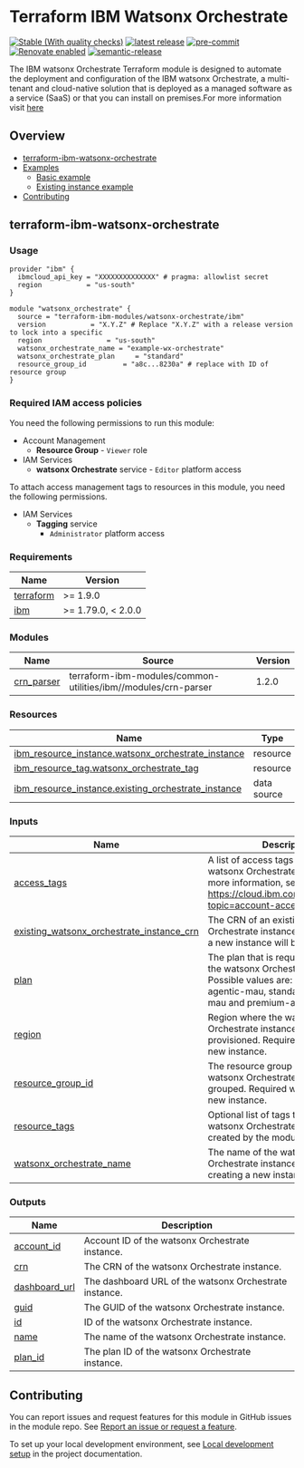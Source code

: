 # Terraform IBM Watsonx Orchestrate

<!--
Update status and "latest release" badges:
  1. For the status options, see https://terraform-ibm-modules.github.io/documentation/#/badge-status
  2. Update the "latest release" badge to point to the correct module's repo. Replace "terraform-ibm-module-template" in two places.
-->
[![Stable (With quality checks)](https://img.shields.io/badge/Status-Stable%20(With%20quality%20checks)-green)](https://terraform-ibm-modules.github.io/documentation/#/badge-status)
[![latest release](https://img.shields.io/github/v/release/terraform-ibm-modules/terraform-ibm-watsonx-orchestrate?logo=GitHub&sort=semver)](https://github.com/terraform-ibm-modules/terraform-ibm-watsonx-orchestrate/releases/latest)
[![pre-commit](https://img.shields.io/badge/pre--commit-enabled-brightgreen?logo=pre-commit&logoColor=white)](https://github.com/pre-commit/pre-commit)
[![Renovate enabled](https://img.shields.io/badge/renovate-enabled-brightgreen.svg)](https://renovatebot.com/)
[![semantic-release](https://img.shields.io/badge/%20%20%F0%9F%93%A6%F0%9F%9A%80-semantic--release-e10079.svg)](https://github.com/semantic-release/semantic-release)

<!--
Add a description of modules in this repo.
Expand on the repo short description in the .github/settings.yml file.

For information, see "Module names and descriptions" at
https://terraform-ibm-modules.github.io/documentation/#/implementation-guidelines?id=module-names-and-descriptions
-->
The IBM watsonx Orchestrate Terraform module is designed to automate the deployment and configuration of the IBM watsonx Orchestrate, a multi-tenant and cloud-native solution that is deployed as a managed software as a service (SaaS) or that you can install on premises.For more information visit [here](https://www.ibm.com/docs/en/watsonx/watson-orchestrate/current)

<!-- The following content is automatically populated by the pre-commit hook -->
<!-- BEGIN OVERVIEW HOOK -->
## Overview
* [terraform-ibm-watsonx-orchestrate](#terraform-ibm-watsonx-orchestrate)
* [Examples](./examples)
    * [Basic example](./examples/basic)
    * [Existing instance example](./examples/existing-instance)
* [Contributing](#contributing)
<!-- END OVERVIEW HOOK -->


<!--
If this repo contains any reference architectures, uncomment the heading below and link to them.
(Usually in the `/reference-architectures` directory.)
See "Reference architecture" in the public documentation at
https://terraform-ibm-modules.github.io/documentation/#/implementation-guidelines?id=reference-architecture
-->
<!-- ## Reference architectures -->


<!-- Replace this heading with the name of the root level module (the repo name) -->
## terraform-ibm-watsonx-orchestrate

### Usage

<!--
Add an example of the use of the module in the following code block.

Use real values instead of "var.<var_name>" or other placeholder values
unless real values don't help users know what to change.
-->

```hcl
provider "ibm" {
  ibmcloud_api_key = "XXXXXXXXXXXXXX" # pragma: allowlist secret
  region           = "us-south"
}

module "watsonx_orchestrate" {
  source = "terraform-ibm-modules/watsonx-orchestrate/ibm"
  version           = "X.Y.Z" # Replace "X.Y.Z" with a release version to lock into a specific
  region                = "us-south"
  watsonx_orchestrate_name = "example-wx-orchestrate"
  watsonx_orchestrate_plan     = "standard"
  resource_group_id         = "a8c...8230a" # replace with ID of resource group
}
```

### Required IAM access policies

You need the following permissions to run this module:

* Account Management
  * **Resource Group**
        - `Viewer` role
* IAM Services
  * **watsonx Orchestrate** service
        - `Editor` platform access

To attach access management tags to resources in this module, you need the following permissions.

- IAM Services
    - **Tagging** service
        - `Administrator` platform access


<!-- PERMISSIONS REQUIRED TO RUN MODULE
If this module requires permissions, uncomment the following block and update
the sample permissions, following the format.
Replace the 'Sample IBM Cloud' service and roles with applicable values.
The required information can usually be found in the services official
IBM Cloud documentation.
To view all available service permissions, you can go in the
console at Manage > Access (IAM) > Access groups and click into an existing group
(or create a new one) and in the 'Access' tab click 'Assign access'.
-->

<!--
You need the following permissions to run this module:

- Service
    - **Resource group only**
        - `Viewer` access on the specific resource group
    - **Sample IBM Cloud** service
        - `Editor` platform access
        - `Manager` service access
-->

<!-- NO PERMISSIONS FOR MODULE
If no permissions are required for the module, uncomment the following
statement instead the previous block.
-->

<!-- No permissions are needed to run this module.-->

<!-- The following content is automatically populated by the pre-commit hook -->
<!-- BEGINNING OF PRE-COMMIT-TERRAFORM DOCS HOOK -->
### Requirements

| Name | Version |
|------|---------|
| <a name="requirement_terraform"></a> [terraform](#requirement\_terraform) | >= 1.9.0 |
| <a name="requirement_ibm"></a> [ibm](#requirement\_ibm) | >= 1.79.0, < 2.0.0 |

### Modules

| Name | Source | Version |
|------|--------|---------|
| <a name="module_crn_parser"></a> [crn\_parser](#module\_crn\_parser) | terraform-ibm-modules/common-utilities/ibm//modules/crn-parser | 1.2.0 |

### Resources

| Name | Type |
|------|------|
| [ibm_resource_instance.watsonx_orchestrate_instance](https://registry.terraform.io/providers/IBM-Cloud/ibm/latest/docs/resources/resource_instance) | resource |
| [ibm_resource_tag.watsonx_orchestrate_tag](https://registry.terraform.io/providers/IBM-Cloud/ibm/latest/docs/resources/resource_tag) | resource |
| [ibm_resource_instance.existing_orchestrate_instance](https://registry.terraform.io/providers/IBM-Cloud/ibm/latest/docs/data-sources/resource_instance) | data source |

### Inputs

| Name | Description | Type | Default | Required |
|------|-------------|------|---------|:--------:|
| <a name="input_access_tags"></a> [access\_tags](#input\_access\_tags) | A list of access tags to apply to the watsonx Orchestrate instance. For more information, see https://cloud.ibm.com/docs/account?topic=account-access-tags-tutorial. | `list(string)` | `[]` | no |
| <a name="input_existing_watsonx_orchestrate_instance_crn"></a> [existing\_watsonx\_orchestrate\_instance\_crn](#input\_existing\_watsonx\_orchestrate\_instance\_crn) | The CRN of an existing watsonx Orchestrate instance.If not provided, a new instance will be provisioned. | `string` | `null` | no |
| <a name="input_plan"></a> [plan](#input\_plan) | The plan that is required to provision the watsonx Orchestrate instance. Possible values are: lite, essentials-agentic-mau, standard-agentic-mau and premium-agentic-mau. | `string` | `"lite"` | no |
| <a name="input_region"></a> [region](#input\_region) | Region where the watsonx Orchestrate instance will be provisioned. Required if creating a new instance. | `string` | `"us-south"` | no |
| <a name="input_resource_group_id"></a> [resource\_group\_id](#input\_resource\_group\_id) | The resource group ID where the watsonx Orchestrate instance will be grouped. Required when creating a new instance. | `string` | `null` | no |
| <a name="input_resource_tags"></a> [resource\_tags](#input\_resource\_tags) | Optional list of tags to describe the watsonx Orchestrate instance created by the module. | `list(string)` | `[]` | no |
| <a name="input_watsonx_orchestrate_name"></a> [watsonx\_orchestrate\_name](#input\_watsonx\_orchestrate\_name) | The name of the watsonx Orchestrate instance. Required if creating a new instance. | `string` | `null` | no |

### Outputs

| Name | Description |
|------|-------------|
| <a name="output_account_id"></a> [account\_id](#output\_account\_id) | Account ID of the watsonx Orchestrate instance. |
| <a name="output_crn"></a> [crn](#output\_crn) | The CRN of the watsonx Orchestrate instance. |
| <a name="output_dashboard_url"></a> [dashboard\_url](#output\_dashboard\_url) | The dashboard URL of the watsonx Orchestrate instance. |
| <a name="output_guid"></a> [guid](#output\_guid) | The GUID of the watsonx Orchestrate instance. |
| <a name="output_id"></a> [id](#output\_id) | ID of the watsonx Orchestrate instance. |
| <a name="output_name"></a> [name](#output\_name) | The name of the watsonx Orchestrate instance. |
| <a name="output_plan_id"></a> [plan\_id](#output\_plan\_id) | The plan ID of the watsonx Orchestrate instance. |
<!-- END OF PRE-COMMIT-TERRAFORM DOCS HOOK -->

<!-- Leave this section as is so that your module has a link to local development environment set-up steps for contributors to follow -->
## Contributing

You can report issues and request features for this module in GitHub issues in the module repo. See [Report an issue or request a feature](https://github.com/terraform-ibm-modules/.github/blob/main/.github/SUPPORT.md).

To set up your local development environment, see [Local development setup](https://terraform-ibm-modules.github.io/documentation/#/local-dev-setup) in the project documentation.
